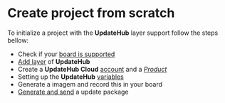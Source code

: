 # Create project from scratch

To initialize a project with the **UpdateHub** layer support follow the steps bellow:

* Check if your [board is supported](../yocto-project-reference/supported-version.md)
* [Add  layer](../yocto-project-reference/using-updatehub-platform.md) of **UpdateHub**
* Create a **UpdateHub Cloud** [account](https://auth.updatehub.io/auth/login/) and a [*Product*](../updatehub-cloud/product.md) 
* Setting up the **UpdateHub** [variables](../yocto-project-reference/configurating-updatehub-variables.md)
* Generate a imagem and record this in your board
* [Generate and send](../yocto-project-reference/pushing-an-update-package.md) a update package